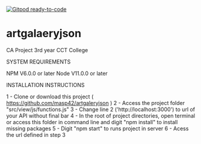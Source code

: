 [![Gitpod ready-to-code](https://img.shields.io/badge/Gitpod-ready--to--code-blue?logo=gitpod)](https://gitpod.io/#https://github.com/masp42/artgaleryjson)

# artgalaeryjson
CA Project 3rd year CCT College 


SYSTEM REQUIREMENTS

NPM V6.0.0 or later
Node V11.0.0 or later


INSTALLATION INSTRUCTIONS

1 - Clone or download this project ( https://github.com/masp42/artgaleryjson )
2 - Access the project folder "src/view/js/functions.js"
3 - Change line 2 ('http://localhost:3000') to url of your API without final bar
4 - In the root of project directories, open terminal or access this folder in command line and digit
"npm install" to install missing packages
5 - Digit "npm start" to runs project in server
6 - Acess the url defined in step 3
